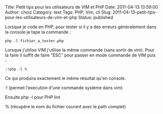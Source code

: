 Title: Petit tips pour les utilisateurs de VIM et PHP
Date: 2011-04-13 13:59:00
Author: choiz
Category: text
Tags: PHP, Vim, cli
Slug: 2011-04-13-petit-tips-pour-les-utilisateurs-de-vim-et-php
Status: published

Lorsque je code en PHP, pour tester si il y a des erreurs généralement
dans la console je tape la commande :

    php -l fichier_a_tester.php

Lorsque j'utilise VIM j'utilise la même commande (sans sortir de vim).
Pour la faire il suffit de faire "ESC" pour passer en mode commande de
VIM puis :

    :!php -l %

Ce qui produira exactement le même résultat qu'en console.

:! (permet l'execution d'une commande système dans vim)

Ensuite php -l pour PHP lint

% (récupère le nom du fichier courant avec le path complet)
